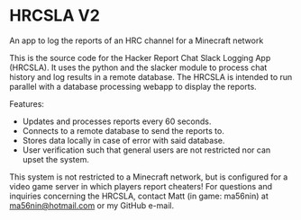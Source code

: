 # HRCSLA V2
An app to log the reports of an HRC channel for a Minecraft network

This is the source code for the Hacker Report Chat Slack Logging App (HRCSLA). 
It uses the python and the slacker module to process chat history and log results in a remote database.
The HRCSLA is intended to run parallel with a database processing webapp to display the reports.

Features:

 - Updates and processes reports every 60 seconds.
 - Connects to a remote database to send the reports to.
 - Stores data locally in case of error with said database.
 - User verification such that general users are not restricted nor can upset the system.

This system is not restricted to a Minecraft network, but is configured for a video game server in which players report cheaters!
For questions and inquiries concerning the HRCSLA, contact Matt (in game: ma56nin) at ma56nin@hotmail.com or my GitHub e-mail.
